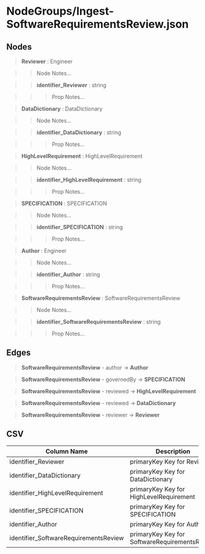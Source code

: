 # NodeGroups/Ingest-SoftwareRequirementsReview.json
## Nodes

>**Reviewer** : Engineer

>>Node Notes...

>>**identifier_Reviewer** : string
    
>>>Prop Notes...

>**DataDictionary** : DataDictionary

>>Node Notes...

>>**identifier_DataDictionary** : string
    
>>>Prop Notes...

>**HighLevelRequirement** : HighLevelRequirement

>>Node Notes...

>>**identifier_HighLevelRequirement** : string
    
>>>Prop Notes...

>**SPECIFICATION** : SPECIFICATION

>>Node Notes...

>>**identifier_SPECIFICATION** : string
    
>>>Prop Notes...

>**Author** : Engineer

>>Node Notes...

>>**identifier_Author** : string
    
>>>Prop Notes...

>**SoftwareRequirementsReview** : SoftwareRequirementsReview

>>Node Notes...

>>**identifier_SoftwareRequirementsReview** : string
    
>>>Prop Notes...

## Edges

>**SoftwareRequirementsReview** - author -> **Author**

>**SoftwareRequirementsReview** - governedBy -> **SPECIFICATION**

>**SoftwareRequirementsReview** - reviewed -> **HighLevelRequirement**

>**SoftwareRequirementsReview** - reviewed -> **DataDictionary**

>**SoftwareRequirementsReview** - reviewer -> **Reviewer**

## CSV

Column Name | Description |Optional
------------|-------------|---
identifier_Reviewer| primaryKey Key for Reviewer | Yes
identifier_DataDictionary| primaryKey Key for DataDictionary | Yes
identifier_HighLevelRequirement| primaryKey Key for HighLevelRequirement | Yes
identifier_SPECIFICATION| primaryKey Key for SPECIFICATION | Yes
identifier_Author| primaryKey Key for Author | Yes
identifier_SoftwareRequirementsReview| primaryKey Key for SoftwareRequirementsReview | No
